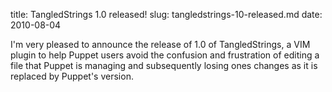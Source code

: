 title: TangledStrings 1.0 released!
slug: tangledstrings-10-released.md
date: 2010-08-04


I'm very pleased to announce the release of 1.0 of TangledStrings, a VIM plugin to help Puppet users avoid the confusion and frustration of editing a file that Puppet is managing and subsequently losing ones changes as it is replaced by Puppet's version.